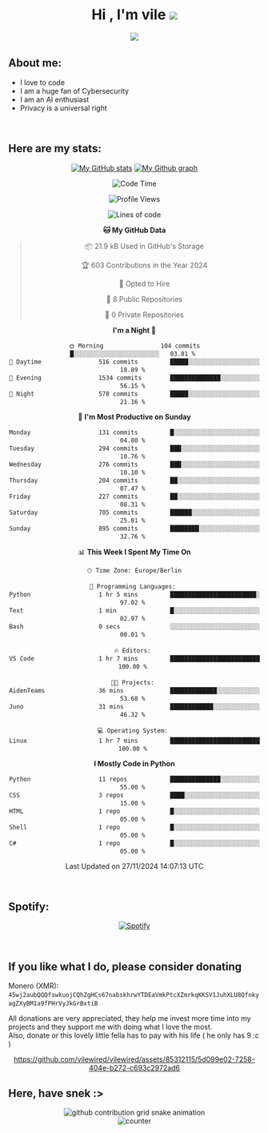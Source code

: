 <h1 align="center">Hi , I'm vile <img src="https://media.giphy.com/media/hvRJCLFzcasrR4ia7z/giphy.gif" width="35"></h1>
<p align="center">
  <a href="https://github.com/viledissociation"><img src="https://readme-typing-svg.demolab.com?font=Roboto+Mono&weight=300&size=28&duration=4000&pause=100&color=C109F7&center=true&vCenter=true&width=580&height=127&lines=I'm+a+programmer;I'm+an+AI+enthusiast;I'm+a+big+fan+of+Neural+Networks;I'm+interested+in+Computer+Science;I+love+Cybersecurity;By+the+way+I+use+Arch+%F0%9F%92%80"></a>
</p>

## About me:

- I love to code
- I am a huge fan of Cybersecurity
- I am an AI enthusiast
- Privacy is a universal right

<br>

## Here are my stats:

<div align="center">
    
 [![My GitHub stats](https://github-readme-stats.vercel.app/api?username=vilewired&count_private=true&show_icons=true&theme=radical)](https://github.com/vilewired)
 [![My Github graph](http://github-profile-summary-cards.vercel.app/api/cards/profile-details?username=vilewired&theme=radical)](https://github.com/vilewired)

<!--START_SECTION:waka-->
![Code Time](http://img.shields.io/badge/Code%20Time-358%20hrs%2042%20mins-blue)

![Profile Views](http://img.shields.io/badge/Profile%20Views-6-blue)

![Lines of code](https://img.shields.io/badge/From%20Hello%20World%20I%27ve%20Written-194.0%20thousand%20lines%20of%20code-blue)

**🐱 My GitHub Data** 

> 📦 21.9 kB Used in GitHub's Storage 
 > 
> 🏆 603 Contributions in the Year 2024
 > 
> 💼 Opted to Hire
 > 
> 📜 8 Public Repositories 
 > 
> 🔑 0 Private Repositories 
 > 
**I'm a Night 🦉** 

```text
🌞 Morning                104 commits         █░░░░░░░░░░░░░░░░░░░░░░░░   03.81 % 
🌆 Daytime                516 commits         █████░░░░░░░░░░░░░░░░░░░░   18.89 % 
🌃 Evening                1534 commits        ██████████████░░░░░░░░░░░   56.15 % 
🌙 Night                  578 commits         █████░░░░░░░░░░░░░░░░░░░░   21.16 % 
```
📅 **I'm Most Productive on Sunday** 

```text
Monday                   131 commits         █░░░░░░░░░░░░░░░░░░░░░░░░   04.80 % 
Tuesday                  294 commits         ███░░░░░░░░░░░░░░░░░░░░░░   10.76 % 
Wednesday                276 commits         ███░░░░░░░░░░░░░░░░░░░░░░   10.10 % 
Thursday                 204 commits         ██░░░░░░░░░░░░░░░░░░░░░░░   07.47 % 
Friday                   227 commits         ██░░░░░░░░░░░░░░░░░░░░░░░   08.31 % 
Saturday                 705 commits         ██████░░░░░░░░░░░░░░░░░░░   25.81 % 
Sunday                   895 commits         ████████░░░░░░░░░░░░░░░░░   32.76 % 
```


📊 **This Week I Spent My Time On** 

```text
🕑︎ Time Zone: Europe/Berlin

💬 Programming Languages: 
Python                   1 hr 5 mins         ████████████████████████░   97.02 % 
Text                     1 min               █░░░░░░░░░░░░░░░░░░░░░░░░   02.97 % 
Bash                     0 secs              ░░░░░░░░░░░░░░░░░░░░░░░░░   00.01 % 

🔥 Editors: 
VS Code                  1 hr 7 mins         █████████████████████████   100.00 % 

🐱‍💻 Projects: 
AidenTeams               36 mins             █████████████░░░░░░░░░░░░   53.68 % 
Juno                     31 mins             ████████████░░░░░░░░░░░░░   46.32 % 

💻 Operating System: 
Linux                    1 hr 7 mins         █████████████████████████   100.00 % 
```

**I Mostly Code in Python** 

```text
Python                   11 repos            ██████████████░░░░░░░░░░░   55.00 % 
CSS                      3 repos             ████░░░░░░░░░░░░░░░░░░░░░   15.00 % 
HTML                     1 repo              █░░░░░░░░░░░░░░░░░░░░░░░░   05.00 % 
Shell                    1 repo              █░░░░░░░░░░░░░░░░░░░░░░░░   05.00 % 
C#                       1 repo              █░░░░░░░░░░░░░░░░░░░░░░░░   05.00 % 
```




 Last Updated on 27/11/2024 14:07:13 UTC
<!--END_SECTION:waka-->
</div>
<br>

## Spotify:

<div align="center">

[![Spotify](https://whois-hoeless.vercel.app/api/spotify?background_color=0d1117&border_color=090d13)](https://open.spotify.com/user/heanchenhorst)
</div>

<br>

## If you like what I do, please consider donating

Monero (XMR): ```45wj2aubQQQfswkuojCQhZgHCs67nabskhrwYTDEaVmkPtcXZmrkqKKSV1JuhXLU8QfnkyagZXyBM1a9fPHrVyJkGrBxtiB```

All donations are very appreciated, they help me invest more time into my projects and they support me with doing what I love the most.  
Also, donate or this lovely little fella has to pay with his life (  he only has 9 :c  )

<div align="center">


https://github.com/vilewired/vilewired/assets/85312115/5d099e02-7258-404e-b272-c693c2972ad6


</div>

## Here, have snek :>
<div align="center">
<picture>
  <source media="(prefers-color-scheme: dark)" srcset="https://raw.githubusercontent.com/vilewired/vilewired/output/github-contribution-grid-snake-dark.svg">
  <source media="(prefers-color-scheme: light)" srcset="https://raw.githubusercontent.com/vilewired/vilewired/output/github-contribution-grid-snake.svg">
  <img alt="github contribution grid snake animation" src="https://raw.githubusercontent.com/vilewired/vilewired/output/github-contribution-grid-snake.svg">
</div>

<div align="center">
  <img src="https://moe-counter.glitch.me/get/@hoeless_count?theme=rule34" alt="counter" />
</div>
